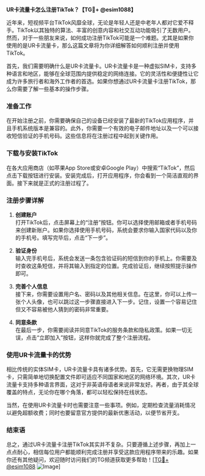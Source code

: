 **UR卡流量卡怎么注册TikTok？【TG💪+ @esim1088】**

近年来，短视频平台TikTok风靡全球，无论是年轻人还是中老年人都对它爱不释手。TikTok以其独特的算法、丰富的创意内容和社交互动功能吸引了无数用户。然而，对于一些朋友来说，如何成功注册TikTok可能是一个难题。尤其是如果你使用的是UR卡流量卡，那么这篇文章将为你详细解答如何顺利注册并使用TikTok。

首先，我们需要明确什么是UR卡流量卡。UR卡流量卡是一种虚拟SIM卡，支持多种语言和地区，能够在全球范围内提供稳定的网络连接。它的灵活性和便捷性让它成为许多旅行者和海外工作者的首选。如果你想通过UR卡流量卡注册TikTok，那么你需要了解一些基本的操作步骤。

### 准备工作

在开始注册之前，你需要确保自己的设备已经安装了最新的TikTok应用程序，并且手机系统版本是兼容的。此外，你需要一个有效的电子邮件地址以及一个可以接收短信验证的手机号码。这些信息将在注册过程中起到关键作用。

### 下载与安装TikTok

在各大应用商店（如苹果App Store或安卓Google Play）中搜索“TikTok”，然后点击下载按钮进行安装。安装完成后，打开应用程序，你会看到一个简洁直观的界面。接下来就是正式的注册过程了。

### 注册步骤详解

1. **创建账户**  
   打开TikTok后，点击屏幕上的“注册”按钮。你可以选择使用邮箱或者手机号码来创建新账户。如果你选择使用手机号码，系统会要求你输入国家代码以及你的手机号。填写完毕后，点击“下一步”。

2. **验证身份**  
   输入完手机号后，系统会发送一条包含验证码的短信到你的手机上。你需要及时查收这条短信，并将其输入到指定的位置。完成验证后，继续按照提示操作即可。

3. **完善个人信息**  
   接下来，你需要设置用户名、密码以及其他相关信息。在这里，你可以上传一张个人头像，也可以跳过这一步骤直接进入下一步。记住，设置一个容易记住但又不容易被他人猜到的密码非常重要。

4. **同意条款**  
   在最后一步，你需要阅读并同意TikTok的服务条款和隐私政策。如果一切无误，点击“立即加入”按钮，这样你就完成了整个注册流程。

### 使用UR卡流量卡的优势

相比传统的实体SIM卡，UR卡流量卡具有诸多优势。首先，它无需更换物理SIM卡，只需简单地切换配置文件即可适应不同国家和地区的网络环境。其次，UR卡流量卡支持多种语言界面，这对于非英语母语者来说非常友好。再者，由于其全球覆盖的特点，无论你在哪个角落，都可以轻松保持在线状态。

当然，在使用UR卡流量卡时也需要注意一些事项。例如，定期检查流量消耗情况以避免超额收费；同时也要留意官方提供的最新优惠活动，以便节省开支。

### 结束语

总之，通过UR卡流量卡注册TikTok其实并不复杂。只要遵循上述步骤，再加上一点点耐心，相信每位用户都能顺利完成注册并享受这款应用程序带来的乐趣。如果你还有其他疑问，欢迎随时访问我们的TG频道获取更多帮助！[[TG💪+ @esim1088](https://t.me/s/esim1088) ![Image](https://i.postimg.cc/4NQfJmqS/Snipaste-2025-05-13-00-14-12.png)]
